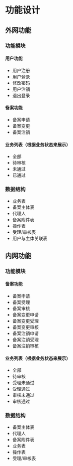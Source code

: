 # 功能设计

## 外网功能

### 功能模块

#### 用户功能

- 用户注册
- 用户登录
- 修改密码
- 用户注销
- 退出登录

#### 备案功能

- 备案申请
- 备案变更
- 备案注销

#### 业务列表（根据业务状态来展示）

- 全部
- 待审核
- 未通过
- 已通过

### 数据结构

- 业务表
- 备案主体表
- 代理人
- 备案附件表
- 操作表
- 受理/审核表
- 用户与主体关联表

## 内网功能

### 功能模块

#### 备案功能

- 备案申请
- 备案受理
- 备案审核
- 备案变更申请
- 备案变更受理
- 备案变更审核
- 备案注销申请
- 备案注销受理
- 备案注销审核

#### 业务列表（根据业务状态来展示）

- 全部
- 待审核
- 受理未通过
- 受理通过
- 审核未通过
- 审核通过

### 数据结构

- 备案主体表
- 代理人
- 备案附件表
- 业务表
- 操作表
- 受理/审核表
